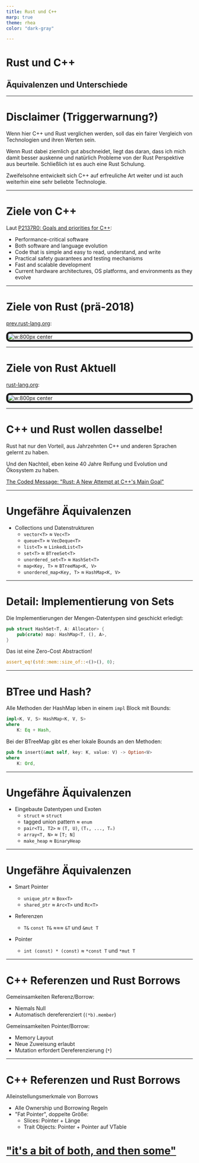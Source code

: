 ```yaml
---
title: Rust und C++
marp: true
theme: rhea
color: "dark-gray"

---
```


<!-- 
footer: "Collections in Rust und C++"
 -->

<!--
paginate: true
 -->

<!-- 
_footer: ''
_paginate: false
 -->

<!-- _class: lead -->

# Rust und C++
## Äquivalenzen und Unterschiede

---

# Disclaimer (Triggerwarnung?)

Wenn hier C++ und Rust verglichen werden, soll das ein fairer Vergleich von Technologien und ihren Werten sein.

Wenn Rust dabei ziemlich gut abschneidet, liegt das daran, dass ich mich damit besser auskenne und natürlich Probleme von der Rust Perspektive aus beurteile. Schließlich ist es auch eine Rust Schulung.

Zweifelsohne entwickelt sich C++ auf erfreuliche Art weiter und ist auch weiterhin eine sehr beliebte Technologie.

<!-- _footer: Empfehlung zum Thema "Werte" von Technologien: [Software as a Reflection of Values ](https://corecursive.com/024-software-as-a-reflection-of-values-with-bryan-cantrill/#) -->
---

# Ziele von C++

Laut [P2137R0: Goals and priorities for C++](https://www.open-std.org/jtc1/sc22/wg21/docs/papers/2020/p2137r0.html):

* Performance-critical software
* Both software and language evolution
* Code that is simple and easy to read, understand, and write
* Practical safety guarantees and testing mechanisms
* Fast and scalable development
* Current hardware architectures, OS platforms, and environments as they evolve

---

# Ziele von Rust (prä-2018)

[prev.rust-lang.org](https://www.prev.rust-lang.org/):

<style scoped>
img[alt~="center"] {
  display: block;
  margin: 0 auto;
  border: 5px solid;
  border-radius: 10px;
}
</style>

![w:800px center](assets/images/old-goals-of-rust.png)

---

# Ziele von Rust Aktuell

[rust-lang.org](https://www.rust-lang.org/):

<style scoped>
img[alt~="center"] {
  display: block;
  margin: 0 auto;
  border: 5px solid;
  border-radius: 10px;
}
</style>

![w:800px center](assets/images/goals-of-rust.png)

---

# C++ und Rust wollen dasselbe!

Rust hat nur den Vorteil, aus Jahrzehnten C++ und anderen Sprachen gelernt zu haben.

Und den Nachteil, eben keine 40 Jahre Reifung und Evolution und Ökosystem zu haben.

[The Coded Message: "Rust: A New Attempt at C++'s Main Goal"](https://www.thecodedmessage.com/posts/rust-new-cpp/)

<!-- _footer: "[The Coded Message](https://www.thecodedmessage.com/) beschreibt u.A., wie ein Entwickler von C++ auf Rust umsteigt" -->

---

# Ungefähre Äquivalenzen

* Collections und Datenstrukturen
  - `vector<T>` ≈ `Vec<T>`
  - `queue<T>` ≈ `VecDeque<T>`
  - `list<T>` ≈ `LinkedList<T>`
  - `set<T>` ≈ `BTreeSet<T>`
  - `unordered_set<T>` ≈ `HashSet<T>`
  - `map<Key, T>` ≈ `BTreeMap<K, V>`
  - `unordered_map<Key, T>` ≈ `HashMap<K, V>`

---

# Detail: Implementierung von Sets

Die Implementierungen der Mengen-Datentypen sind geschickt erledigt:

```rust
pub struct HashSet<T, A: Allocator> {
    pub(crate) map: HashMap<T, (), A>,
}
```

Das ist eine Zero-Cost Abstraction!

```rust
assert_eq!(std::mem::size_of::<()>(), 0);
```

<!-- _footer: "[See docs](https://docs.rs/hashbrown/latest/hashbrown/struct.HashSet.html)" -->

---

# BTree und Hash?

Alle Methoden der HashMap leben in einem `impl` Block mit Bounds:

```rust
impl<K, V, S> HashMap<K, V, S>
where
    K: Eq + Hash,
```

Bei der BTreeMap gibt es eher lokale Bounds an den Methoden:

```rust
pub fn insert(&mut self, key: K, value: V) -> Option<V>
where
    K: Ord,
```

---

# Ungefähre Äquivalenzen

* Eingebaute Datentypen und Exoten
  - `struct` ≈ `struct`
  - tagged union pattern ≈ `enum`
  - `pair<T1, T2>` ≈ `(T, U)`, `(T₁, ..., Tₙ)`
  - `array<T, N>` ≈ `[T; N]`
  - `make_heap` ≈ `BinaryHeap`

---

# Ungefähre Äquivalenzen

* Smart Pointer
  - `unique_ptr` ≈ `Box<T>`
  - `shared_ptr` ≈ `Arc<T>` und `Rc<T>`

* Referenzen
  - `T&` `const T&` ≈≈≈ `&T` und `&mut T`

* Pointer
  - `int (const) * (const)` ≈ `*const T` und `*mut T`

---

# C++ Referenzen und Rust Borrows

Gemeinsamkeiten Referenz/Borrow:
 * Niemals Null
 * Automatisch dereferenziert (`(*b).member`)

Gemeinsamkeiten Pointer/Borrow:
 * Memory Layout
 * Neue Zuweisung erlaubt
 * Mutation erfordert Dereferenzierung (`*`)

---

# C++ Referenzen und Rust Borrows

Alleinstellungsmerkmale von Borrows
* Alle Ownership und Borrowing Regeln
* "Fat Pointer", doppelte Größe:
  - Slices: Pointer + Länge
  - Trait Objects: Pointer + Pointer auf VTable

# ["it's a bit of both, and then some"](https://users.rust-lang.org/t/is-ref-in-rust-more-similar-to-c-pointer-rather-than-c-referene/14167/2?u=medium-endian)

<!-- _footer: "See [Rust ♡ Existing C++: 7. Pointers, references, values](https://google.github.io/autocxx/index.html)" -->
